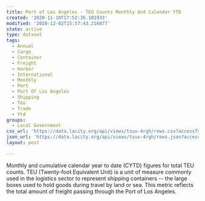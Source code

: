 ```yaml
---
title: Port of Los Angeles - TEU Counts Monthly And Calendar YTD
created: '2020-11-10T17:52:36.101933'
modified: '2020-12-02T15:57:43.216077'
state: active
type: dataset
tags:
  - Annual
  - Cargo
  - Container
  - Freight
  - Harbor
  - International
  - Monthly
  - Port
  - Port Of Los Angeles
  - Shipping
  - Teu
  - Trade
  - Ytd
groups:
  - Local Government
csv_url: 'https://data.lacity.org/api/views/tsuv-4rgh/rows.csv?accessType=DOWNLOAD'
json_url: 'https://data.lacity.org/api/views/tsuv-4rgh/rows.json?accessType=DOWNLOAD'
layout: post

---
```

Monthly and cumulative calendar year to date (CYTD) figures for total TEU counts. TEU (Twenty-foot Equivalent Unit) is a unit of measure commonly used in the logistics sector to represent shipping containers -- the large boxes used to hold goods during travel by land or sea. This metric reflects the total amount of freight passing through the Port of Los Angeles.
